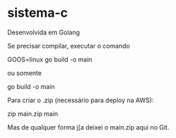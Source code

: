 # sistema-c

Desenvolvida em Golang

Se precisar compilar, executar o comando 

GOOS=linux go build -o main

ou somente

go build -o main

Para criar o .zip (necessário para deploy na AWS):

zip main.zip main  

Mas de qualquer forma j[a deixei o main.zip aqui no Git.
